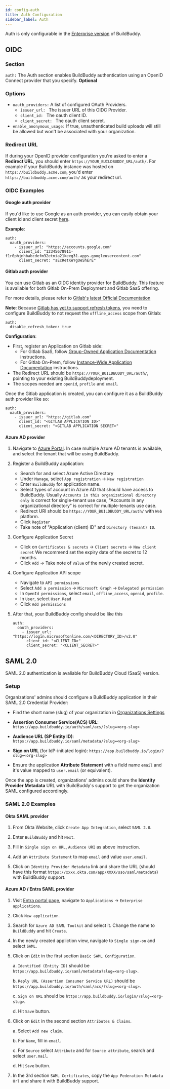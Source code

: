```yaml
---
id: config-auth
title: Auth Configuration
sidebar_label: Auth
---
```


Auth is only configurable in the [Enterprise version](enterprise.md) of BuildBuddy.

## OIDC

### Section

`auth:` The Auth section enables BuildBuddy authentication using an OpenID Connect provider that you specify. **Optional**

### Options

- `oauth_providers:` A list of configured OAuth Providers.
  - `issuer_url: ` The issuer URL of this OIDC Provider.
  - `client_id: ` The oauth client ID.
  - `client_secret: ` The oauth client secret.
- `enable_anonymous_usage:` If true, unauthenticated build uploads will still be allowed but won't be associated with your organization.

### Redirect URL

If during your OpenID provider configuration you're asked to enter a **Redirect URL**, you should enter `https://YOUR_BUILDBUDDY_URL/auth/`. For example if your BuildBuddy instance was hosted on `https://buildbuddy.acme.com`, you'd enter `https://buildbuddy.acme.com/auth/` as your redirect url.

### OIDC Examples

#### Google auth provider

If you'd like to use Google as an auth provider, you can easily obtain your client id and client secret [here](https://console.developers.google.com/apis/credentials).

**Example**:

```
auth:
  oauth_providers:
    - issuer_url: "https://accounts.google.com"
      client_id: "12345678911-f1r0phjnhbabcdefm32etnia21keeg31.apps.googleusercontent.com"
      client_secret: "sEcRetKeYgOeShErE"
```

#### Gitlab auth provider

You can use Gitlab as an OIDC identity provider for BuildBuddy.
This feature is available for both Gitlab On-Prem Deployment and Gitlab SaaS offering.

For more details, please refer to [Gitlab's latest Official Documentation](https://docs.gitlab.com/ee/integration/openid_connect_provider.html)

**Note**: Because [Gitlab has yet to support refresh tokens](https://gitlab.com/gitlab-org/gitlab/-/issues/16620), you need to configure BuildBuddy to not request the `offline_access` scope from Gitlab:

```
auth:
  disable_refresh_token: true
```

**Configuration**:

- First, register an Application on Gitlab side:
  - For Gitlab SaaS, follow [Group-Owned Application Documentation](https://docs.gitlab.com/ee/integration/oauth_provider.html#create-a-group-owned-application) instructions.
  - For Gitlab On-Prem, follow [Instance-Wide Application Documentation](https://docs.gitlab.com/ee/integration/oauth_provider.html#create-a-group-owned-application) instructions.
- The Redirect URL should be `https://YOUR_BUILDBUDDY_URL/auth/`, pointing to your existing BuildBuddydeployment.
- The scopes needed are `openid`, `profile` and `email`.

Once the Gitlab application is created, you can configure it as a BuildBuddy auth provider like so:

```
auth:
  oauth_providers:
    - issuer_url: "https://gitlab.com"
      client_id: "<GITLAB APPLICATION ID>"
      client_secret: "<GITLAB APPLICATION SECRET>"
```

#### Azure AD provider

1. Navigate to [Azure Portal](https://portal.azure.com/).
   In case multiple Azure AD tenants is available, and select the tenant that will be using BuildBuddy.

2. Register a BuildBuddy application:

   - Search for and select Azure Active Directory
   - Under `Manage`, select `App registration` -> `New registration`
   - Enter `BuildBuddy` for application name.
   - Select types of account in Azure AD that should have access to BuildBuddy.
     Usually `Accounts in this organizational directory only` is correct for single-tenant use case,
     "Accounts in any organizational directory" is correct for multiple-tenants use case.
   - Redirect URI should be `https://YOUR_BUILDBUDDY_URL/auth/` with `Web` platform.
   - Click `Register`
   - Take note of "Application (client) ID" and `Directory (tenant) ID`.

3. Configure Application Secret

   - Click on `Certificates & secrets` -> `Client secrets` -> `New client secret`
     We recommend set the expiry date of the secret to 12 months.
   - Click `Add` -> Take note of `Value` of the newly created secret.

4. Configure Application API scope

   - Navigate to `API permissions`
   - Select `Add a permission` -> `Microsoft Graph` -> `Delegated permission`
   - In `OpenId permissions`, select `email`, `offline_access`, `openid`, `profile`.
   - In `User`, select `User.Read`
   - Click `Add permissions`

5. After that, your BuildBuddy config should be like this
   ```
   auth:
     oauth_providers:
       - issuer_url: "https://login.microsoftonline.com/<DIRECTORY_ID>/v2.0"
         client_id: "<CLIENT_ID>"
         client_secret: "<CLIENT_SECRET>"
   ```

## SAML 2.0

SAML 2.0 authentication is avaliable for BuildBuddy Cloud (SaaS) version.

### Setup

Organizations' admins should configure a BuildBuddy application in their SAML 2.0 Credential Provider:

- Find the short name (slug) of your organization in [Organizations Settings](https://app.buildbuddy.io/settings/)

- **Assertion Consumer Service(ACS) URL**: `https://app.buildbuddy.io/auth/saml/acs/?slug=<org-slug>`

- **Audience URL (SP Entity ID)**: `https://app.buildbuddy.io/saml/metadata/?slug=<org-slug>`

- **Sign on URL** (for IdP-initiated login): `https://app.buildbuddy.io/login/?slug=<org-slug>`

- Ensure the application **Attribute Statement** with a field name `email` and it's value mapped to `user.email` (or equivalent).

Once the app is created, organizations' admins could share the **Identity Provider Metadata** URL with BuildBuddy's support to
get the organization SAML configured accordingly.

### SAML 2.0 Examples

#### Okta SAML provider

1. From Okta Website, click `Create App Integration`, select `SAML 2.0`.

2. Enter `BuildBuddy` and hit `Next`.

3. Fill in `Single sign on URL`, `Audience URI` as above instruction.

4. Add an `Attribute Statement` to map `email` and value `user.email`.

5. Click on `Identity Provider Metadata` link and share the URL (should have this format `https://xxxx.okta.com/app/XXXX/sso/saml/metadata`) with BuildBuddy support.

#### Azure AD / Entra SAML provider

1. Visit [Entra portal page](https://entra.microsoft.com/), navigate to `Applications` -> `Enterprise applications`.

2. Click `New application`.

3. Search for `Azure AD SAML Toolkit` and select it. Change the name to `BuildBuddy` and hit `Create`.

4. In the newly created appliction view, navigate to `Single sign-on` and select `SAML`.

5. Click on `Edit` in the first section `Basic SAML Configuration`.

   a. `Identified (Entity ID)` should be `https://app.buildbuddy.io/saml/metadata?slug=<org-slug>`.

   b. `Reply URL (Assertion Consumer Service URL)` should be `https://app.buildbuddy.io/auth/saml/acs/?slug=<org-slug>`.

   c. `Sign on URL` should be `https://app.buildbuddy.io/login/?slug=<org-slug>`.

   d. Hit `Save` button.

6. Click on `Edit` in the second section `Attributes & Claims`.

   a. Select `Add new claim`.

   b. For `Name`, fill in `email`.

   c. For `Source` select `Attribute` and for `Source attribute`, search and select `user.mail`.

   d. Hit `Save` button.

7. In the 3rd section `SAML Certificates`, copy the `App Federation Metadata Url` and share it with BuildBuddy support.
